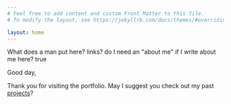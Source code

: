 ```yaml
---
# Feel free to add content and custom Front Matter to this file.
# To modify the layout, see https://jekyllrb.com/docs/themes/#overriding-theme-defaults

layout: home
---
```

What does a man put here? links? do I need an "about me" if I write about me here? true

Good day,

Thank you for visiting the portfolio. 
May I suggest you check out my past [projects](/projects/)?